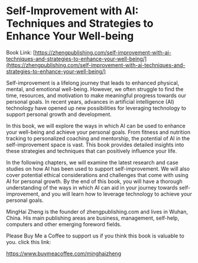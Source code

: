 # Self-Improvement with AI: Techniques and Strategies to Enhance Your Well-being

Book Link: [https://zhengpublishing.com/self-improvement-with-ai-techniques-and-strategies-to-enhance-your-well-being/](https://zhengpublishing.com/self-improvement-with-ai-techniques-and-strategies-to-enhance-your-well-being/)

Self-improvement is a lifelong journey that leads to enhanced physical, mental, and emotional well-being. However, we often struggle to find the time, resources, and motivation to make meaningful progress towards our personal goals. In recent years, advances in artificial intelligence (AI) technology have opened up new possibilities for leveraging technology to support personal growth and development.

In this book, we will explore the ways in which AI can be used to enhance your well-being and achieve your personal goals. From fitness and nutrition tracking to personalized coaching and mentorship, the potential of AI in the self-improvement space is vast. This book provides detailed insights into these strategies and techniques that can positively influence your life.

In the following chapters, we will examine the latest research and case studies on how AI has been used to support self-improvement. We will also cover potential ethical considerations and challenges that come with using AI for personal growth. By the end of this book, you will have a thorough understanding of the ways in which AI can aid in your journey towards self-improvement, and you will learn how to leverage technology to achieve your personal goals.

MingHai Zheng is the founder of zhengpublishing.com and lives in Wuhan, China. His main publishing areas are business, management, self-help, computers and other emerging foreword fields.

Please Buy Me a Coffee to support us if you think this book is valuable to you. click this link:

https://www.buymeacoffee.com/minghaizheng
